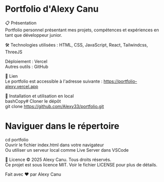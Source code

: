 # Portfolio d'Alexy Canu #  

📋 Présentation  
Portfolio personnel présentant mes projets, compétences et expériences en tant que développeur junior.  

🛠️ Technologies utilisées : HTML, CSS, JavaScript, React, Tailwindcss, ThreeJS  

Déploiement : Vercel  
Autres outils : GitHub  

🔗 Lien  
Le portfolio est accessible à l'adresse suivante : https://portfolio-alexy.vercel.app  

🚀 Installation et utilisation en local  
bashCopy# Cloner le dépôt  
git clone https://github.com/Alexy33/portfolio.git  

# Naviguer dans le répertoire
cd portfolio  
Ouvrir le fichier index.html dans votre navigateur  
Ou utiliser un serveur local comme Live Server dans VSCode

📝 Licence
© 2025 Alexy Canu. Tous droits réservés.  
Ce projet est sous licence MIT. Voir le fichier LICENSE pour plus de détails.  

Fait avec ❤️ par Alexy Canu
